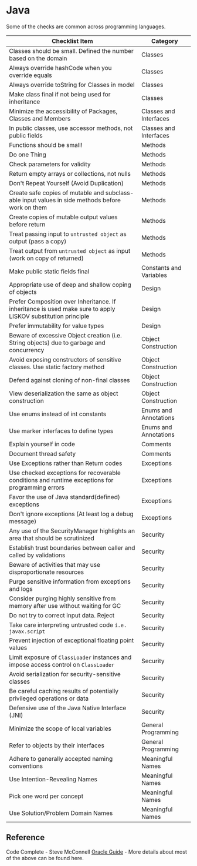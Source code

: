 # Java

Some of the checks are common across programming languages.

Checklist Item | Category
-------------- | --------
Classes should be small. Defined the number based on the domain | Classes
Always override hashCode when you override equals | Classes
Always override toString for Classes in model | Classes
Make class final if not being used for inheritance | Classes
Minimize the accessibility of Packages, Classes and Members | Classes and Interfaces
In public classes, use accessor methods, not public fields | Classes and Interfaces
Functions should be small! | Methods
Do one Thing | Methods
Check parameters for validity | Methods
Return empty arrays or collections, not nulls | Methods
Don't Repeat Yourself (Avoid Duplication) | Methods
Create safe copies of mutable and subclass-able input values in side methods before work on them | Methods
Create copies of mutable output values before return | Methods
Treat passing input to `untrusted object` as output (pass a copy) | Methods
Treat output from `untrusted object` as input (work on copy of returned) | Methods
Make public static fields final | Constants and Variables
Appropriate use of deep and shallow coping of objects | Design
Prefer Composition over Inheritance. If inheritance is used make sure to apply LISKOV substitution principle | Design
Prefer immutability for value types | Design
Beware of excessive Object creation (i.e. String objects) due to garbage and concurrency | Object Construction
Avoid exposing constructors of sensitive classes. Use static factory method | Object Construction
Defend against cloning of non-final classes | Object Construction
View deserialization the same as object construction | Object Construction
Use enums instead of int constants | Enums and Annotations
Use marker interfaces to define types | Enums and Annotations
Explain yourself in code | Comments
Document thread safety | Comments
Use Exceptions rather than Return codes | Exceptions
Use checked exceptions for recoverable conditions and runtime exceptions for programming errors | Exceptions
Favor the use of Java standard(defined) exceptions | Exceptions
Don't ignore exceptions (At least log a debug message) | Exceptions
Any use of the SecurityManager highlights an area that should be scrutinized | Security
Establish trust boundaries between caller and called by validations | Security
Beware of activities that may use disproportionate resources | Security
Purge sensitive information from exceptions and logs | Security
Consider purging highly sensitive from memory after use without waiting for GC | Security
Do not try to correct input data. Reject | Security
Take care interpreting untrusted code `i.e. javax.script` | Security
Prevent injection of exceptional floating point values | Security
Limit exposure of `ClassLoader` instances and impose access control on `ClassLoader` | Security
Avoid serialization for security-sensitive classes | Security
Be careful caching results of potentially privileged operations or data | Security
Defensive use of the Java Native Interface (JNI) | Security
Minimize the scope of local variables | General Programming
Refer to objects by their interfaces | General Programming
Adhere to generally accepted naming conventions | Meaningful Names
Use Intention-Revealing Names | Meaningful Names
Pick one word per concept | Meaningful Names
Use Solution/Problem Domain Names | Meaningful Names

## Reference

Code Complete - Steve McConnell
[Oracle Guide](https://www.oracle.com/technetwork/java/seccodeguide-139067.html) - More details about most of the above can be found here.
